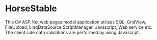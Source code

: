 # HorseStable
This C# ASP.Net web pages model application utilizes SQL, GridView, FileUpload, LinqDataSource,ScriptManager, Javascript, Web service etc.
The client side data validations are performed by using Javascript.
